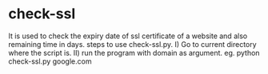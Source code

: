 # check-ssl
It is used to check the expiry date of ssl certificate of a website and also remaining time in days.
steps to use check-ssl.py.
I) Go to current directory where the script is.
II) run the program with domain as argument.
  eg. python check-ssl.py google.com
  
